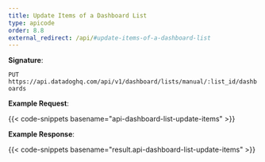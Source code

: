```yaml
---
title: Update Items of a Dashboard List
type: apicode
order: 8.8
external_redirect: /api/#update-items-of-a-dashboard-list
---
```


**Signature**:

`PUT https://api.datadoghq.com/api/v1/dashboard/lists/manual/:list_id/dashboards`

**Example Request**:

{{< code-snippets basename="api-dashboard-list-update-items" >}}

**Example Response**:

{{< code-snippets basename="result.api-dashboard-list-update-items" >}}
